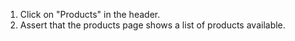 1. Click on "Products" in the header.
2. Assert that the products page shows a list of products available.